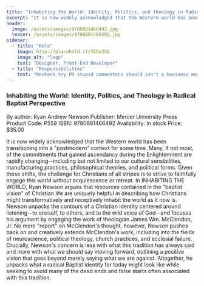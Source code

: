 ```yaml
---
title: "Inhabiting the World: Identity, Politics, and Theology in Radical Baptist Perspective"
excerpt: "It is now widely acknowledged that the Western world has been transitioning into a postmodern context for some time."
header:
  image: /assets/images/9780881466492.jpg
  teaser: /assets/images/9780881466492.jpg
sidebar:
  - title: "Role"
    image: http://placehold.it/350x250
    image_alt: "logo"
    text: "Designer, Front-End Developer"
  - title: "Responsibilities"
    text: "Reuters try PR stupid commenters should isn't a business model"
---
```


### Inhabiting the World: Identity, Politics, and Theology in Radical Baptist Perspective
By author: Ryan Andrew Newson
Publisher: Mercer University Press
Product Code: P559
ISBN: 9780881466492
Availability: In stock
Price: $35.00

It is now widely acknowledged that the Western world has been transitioning into a "postmodern" context for some time. Many, if not most, of the commitments that gained ascendancy during the Enlightenment are rapidly changing--including but not limited to our cultural sensibilities, manufacturing practices, philosophical theories, and political forms. Given these shifts, the challenge for Christians of all stripes is to strive to faithfully engage this world without acquiescence or retreat. In INHABITING THE WORLD, Ryan Newson argues that resources contained in the "baptist vision" of Christian life are uniquely helpful in describing how Christians might transformatively and receptively inhabit the world as it now is. Newson unpacks the contours of a Christian identity centered around listening--to oneself, to others, and to the wild voice of God--and focuses his argument by engaging the work of theologian James Wm. McClendon, Jr. No mere "report" on McClendon's thought, however, Newson pushes back on and creatively extends McClendon's work, including into the fields of neuroscience, political theology, church practices, and ecclesial failure. Crucially, Newson's concern is less with what this tradition has always said and more with what we should say moving forward, outlining a positive vision that goes beyond merely saying what we are against. Altogether, he unpacks what a radical Baptist identity for today might look like while seeking to avoid many of the dead ends and false starts often associated with this tradition.